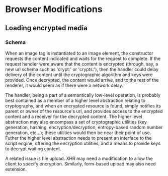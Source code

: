 # Browser Modifications

## Loading encrypted media

### Schema

When an image tag is instantiated to an image element, the constructor requests the content
indicated and waits for the request to complete.  If the request handler were aware that the
content is encrypted (through, say, a new url schema such as 'crypt:' or 'crypts:'), then the
handler could delay delivery of the content until the cryptographic algorithm and keys were
provided.  Once decrypted, the content would arrive, and to the rest of the renderer, it would
seem as if there were a network delay.

The handler, being a part of a semantically low-level operation, is probably best contained as a
member of a higher level abstraction relating to cryptography, and when an encrypted resource is
found, simply notifies its parent or owner of the resource's url, and provides access to the
encrypted content and a receiver for the decrypted content.  The higher level abstraction may also
encompass a set of cryptographic utilities (key generation, hashing, encryption/decryption,
entropy-based random number generation, etc...); these utilities would then be near their point of
use. Futher the higher level abstraction needs to present an interface to the script engine,
offering the encryption utilities, and a means to provide keys to decrypt waiting content.

A related issue is file upload. XHR may need a modification to allow the client to specify
encryption. Similarly, form-based upload may also need extension.